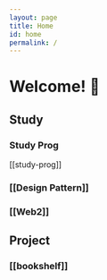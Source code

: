 ```yaml
---
layout: page
title: Home
id: home
permalink: /
---
```

# Welcome! 🌱

## Study
### Study Prog

[[study-prog]]


### [[Design Pattern]]

### [[Web2]]

## Project

### [[bookshelf]]
